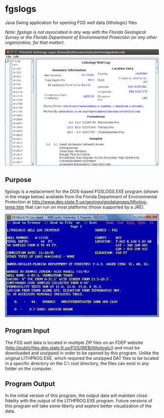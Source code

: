 # fgslogs
Java Swing application for opening FGS well data (lithologic) files

*Note: fgslogs is not associated in any way with the Florida Geological Survey or the Florida Department of Environmental Protection (or any other organization, for that matter).*

![ScreenShot](fgslogs_screenshot.png)

## Purpose

fgslogs is a replacement for the DOS-based FGSLOGS.EXE program (shown in the image below) available from the Florida Department of Environmental Protection at http://www.dep.state.fl.us/geology/gisdatamaps/litholog-temp.htm that can run on most platforms (those supported by a JRE).

![ScreenShot](fgslogs_dos.png)

## Program Input

The FGS well data is located in multiple ZIP files on an FDEP website (http://publicfiles.dep.state.fl.us/FGS/WEB/lithologic/) and must be downloaded and unzipped in order to be opened by this program. Unlike the original LITHPROG.EXE, which required the unzipped DAT files to be located in a specific directory on the C:\ root directory, the files can exist in any folder on the computer.

## Program Output

In the initial version of this program, the output data will maintain close fidelity with the output of the LITHPROG.EXE program. Future versions of this program will take some liberty and explore better visualization of the data.
